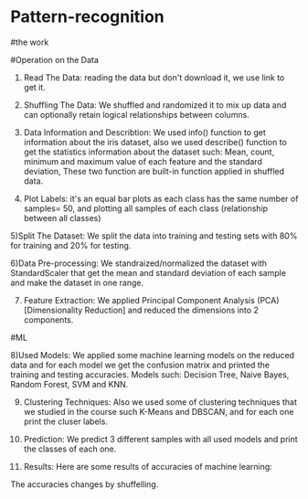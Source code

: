 # Pattern-recognition


#the work

#Operation on the Data
1) Read The Data:
 reading the data but don't download it, we use link to get it.

2) Shuffling The Data:
We shuffled and randomized it to mix up data and can optionally retain logical relationships between columns.

3) Data Information and Describtion:
We used info() function to get information about the iris dataset, also we used describe() function to get the statistics information about the dataset such: Mean, count, minimum and maximum value of each feature and the standard deviation, These two function are built-in function applied in shuffled data.

4) Plot Labels:
it's an equal bar plots as each class has the same number of samples= 50, and plotting all samples of each class (relationship between all classes)

5)Split The Dataset:
We split the data into training and testing sets with 80% for training and 20% for testing.

6)Data Pre-processing:
We standraized/normalized the dataset with StandardScaler that get the mean and standard deviation of each sample and make the dataset in one range.




7) Feature Extraction:
We applied Principal Component Analysis (PCA) [Dimensionality Reduction] and reduced the dimensions into 2 components.

#ML 

8)Used Models:
We applied some machine learning models on the reduced data and for each model we get the confusion matrix and printed the training and testing accuracies.
Models such: Decision Tree, Naive Bayes, Random Forest, SVM and KNN.

9) Clustering Techniques:
Also we used some of clustering techniques that we studied in the course such K-Means and DBSCAN, and for each one print the cluser labels.

10) Prediction:
We predict 3 different samples with all used models and print the classes of each one.

11) Results:
Here are some results of accuracies of machine learning:
 
The accuracies changes by shuffelling.


